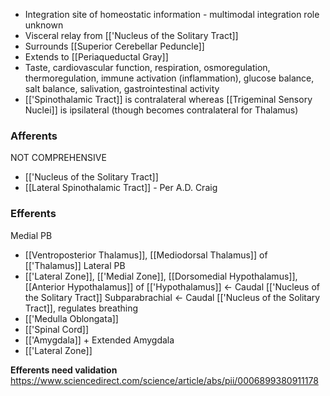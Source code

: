 - Integration site of homeostatic information - multimodal integration role unknown
- Visceral relay from [['Nucleus of the Solitary Tract]]
- Surrounds [[Superior Cerebellar Peduncle]]
- Extends to [[Periaqueductal Gray]]
- Taste, cardiovascular function, respiration, osmoregulation, thermoregulation, immune activation (inflammation), glucose balance, salt balance, salivation, gastrointestinal activity
- [['Spinothalamic Tract]] is contralateral whereas [[Trigeminal Sensory Nuclei]] is ipsilateral (though becomes contralateral for Thalamus)
### Afferents
NOT COMPREHENSIVE
- [['Nucleus of the Solitary Tract]]
- [[Lateral Spinothalamic Tract]] - Per A.D. Craig
### Efferents
Medial PB
- [[Ventroposterior Thalamus]], [[Mediodorsal Thalamus]] of [['Thalamus]]
Lateral PB
- [['Lateral Zone]], [['Medial Zone]], [[Dorsomedial Hypothalamus]], [[Anterior Hypothalamus]] of [['Hypothalamus]] <- Caudal [['Nucleus of the Solitary Tract]]
Subparabrachial <- Caudal [['Nucleus of the Solitary Tract]], regulates breathing
- [['Medulla Oblongata]]
- [['Spinal Cord]]
- [['Amygdala]] + Extended Amygdala
- [['Lateral Zone]]

 **Efferents need validation**
 https://www.sciencedirect.com/science/article/abs/pii/0006899380911178